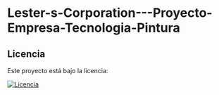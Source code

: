 # Lester-s-Corporation---Proyecto-Empresa-Tecnologia-Pintura











## Licencia  

Este proyecto está bajo la licencia:

[![Licencia](https://img.shields.io/badge/Licencia-Apache%202.0-blue.svg)](LICENSE)
